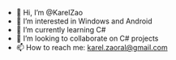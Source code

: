- 👋 Hi, I’m @KarelZao
- 👀 I’m interested in Windows and Android
- 🌱 I’m currently learning C#
- 💞️ I’m looking to collaborate on C# projects
- 📫 How to reach me: karel.zaoral@gmail.com

<!---
KarelZao/KarelZao is a ✨ special ✨ repository because its `README.md` (this file) appears on your GitHub profile.
You can click the Preview link to take a look at your changes.
--->
